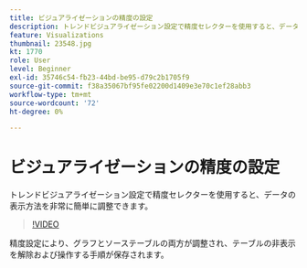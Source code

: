 ```yaml
---
title: ビジュアライゼーションの精度の設定
description: トレンドビジュアライゼーション設定で精度セレクターを使用すると、データの表示方法を非常に簡単に調整できます。
feature: Visualizations
thumbnail: 23548.jpg
kt: 1770
role: User
level: Beginner
exl-id: 35746c54-fb23-44bd-be95-d79c2b1705f9
source-git-commit: f38a35067bf95fe02200d1409e3e70c1ef28abb3
workflow-type: tm+mt
source-wordcount: '72'
ht-degree: 0%

---
```


# ビジュアライゼーションの精度の設定

トレンドビジュアライゼーション設定で精度セレクターを使用すると、データの表示方法を非常に簡単に調整できます。

>[!VIDEO](https://video.tv.adobe.com/v/23548/?quality=12&learn=on)

精度設定により、グラフとソーステーブルの両方が調整され、テーブルの非表示を解除および操作する手順が保存されます。
